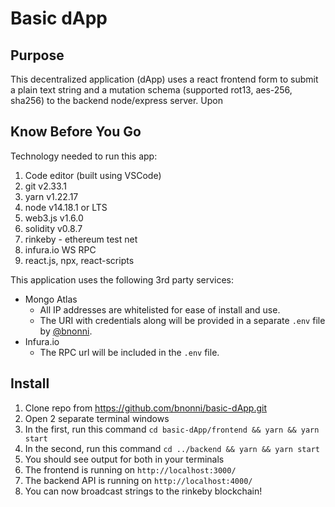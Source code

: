 
# Basic dApp

## Purpose
This decentralized application (dApp) uses a react frontend form to submit a plain text string and a mutation schema (supported rot13, aes-256, sha256) to the backend node/express server. Upon 

## Know Before You Go
Technology needed to run this app:
1. Code editor (built using VSCode)
2. git v2.33.1
3. yarn v1.22.17
4. node v14.18.1 or LTS
5. web3.js v1.6.0
6. solidity v0.8.7
7. rinkeby - ethereum test net
8. infura.io WS RPC
9. react.js, npx, react-scripts

This application uses the following 3rd party services:
- Mongo Atlas
  - All IP addresses are whitelisted for ease of install and use.
  - The URI with credentials along will be provided in a separate `.env` file by [@bnonni](https://github.com/bnonni).
- Infura.io
  - The RPC url will be included in the `.env` file.

## Install
1. Clone repo from https://github.com/bnonni/basic-dApp.git
2. Open 2 separate terminal windows
3. In the first, run this command `cd basic-dApp/frontend && yarn && yarn start`
4. In the second, run this command `cd ../backend && yarn && yarn start`
5. You should see output for both in your terminals
6. The frontend is running on `http://localhost:3000/`
7. The backend API is running on `http://localhost:4000/`
8. You can now broadcast strings to the rinkeby blockchain!
